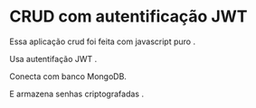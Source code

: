 # CRUD com autentificação JWT
Essa aplicação crud foi feita com javascript puro .

Usa autentifação JWT .

Conecta com banco MongoDB.

E armazena senhas criptografadas .
